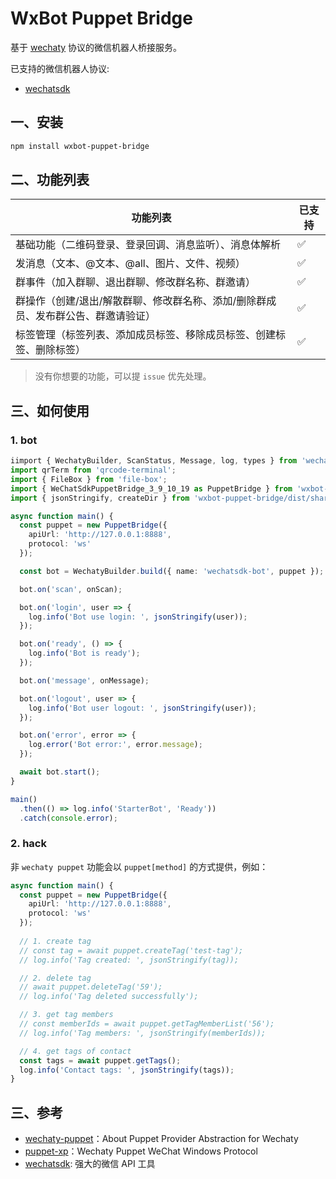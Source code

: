# WxBot Puppet Bridge

基于 [wechaty](https://github.com/wechaty) 协议的微信机器人桥接服务。

已支持的微信机器人协议: 

* [wechatsdk](https://github.com/WeChatAPIs/wechatAPI)

## 一、安装

```bash
npm install wxbot-puppet-bridge
```

## 二、功能列表

| 功能列表                                   | 已支持 |
| ------------------------------------------ | ------ |
| 基础功能（二维码登录、登录回调、消息监听）、消息体解析 | ✅      |
| 发消息（文本、@文本、@all、图片、文件、视频）       | ✅      |
| 群事件（加入群聊、退出群聊、修改群名称、群邀请） | ✅     |
| 群操作（创建/退出/解散群聊、修改群名称、添加/删除群成员、发布群公告、群邀请验证） | ✅   |
| 标签管理（标签列表、添加成员标签、移除成员标签、创建标签、删除标签） | ✅   |

>  没有你想要的功能，可以提 `issue` 优先处理。

## 三、如何使用

### 1. bot

```typescript
iimport { WechatyBuilder, ScanStatus, Message, log, types } from 'wechaty';
import qrTerm from 'qrcode-terminal';
import { FileBox } from 'file-box';
import { WeChatSdkPuppetBridge_3_9_10_19 as PuppetBridge } from 'wxbot-puppet-bridge';
import { jsonStringify, createDir } from 'wxbot-puppet-bridge/dist/shared';

async function main() {
  const puppet = new PuppetBridge({
    apiUrl: 'http://127.0.0.1:8888',
    protocol: 'ws'
  });

  const bot = WechatyBuilder.build({ name: 'wechatsdk-bot', puppet });

  bot.on('scan', onScan);

  bot.on('login', user => {
    log.info('Bot use login: ', jsonStringify(user));
  });

  bot.on('ready', () => {
    log.info('Bot is ready');
  });

  bot.on('message', onMessage);

  bot.on('logout', user => {
    log.info('Bot user logout: ', jsonStringify(user));
  });

  bot.on('error', error => {
    log.error('Bot error:', error.message);
  });

  await bot.start();
}

main()
  .then(() => log.info('StarterBot', 'Ready'))
  .catch(console.error);
```

### 2. hack

非  `wechaty puppet`  功能会以  `puppet[method]`  的方式提供，例如：

```typescript
async function main() {
  const puppet = new PuppetBridge({
    apiUrl: 'http://127.0.0.1:8888',
    protocol: 'ws'
  });
  
  // 1. create tag
  // const tag = await puppet.createTag('test-tag');
  // log.info('Tag created: ', jsonStringify(tag));

  // 2. delete tag
  // await puppet.deleteTag('59');
  // log.info('Tag deleted successfully');

  // 3. get tag members
  // const memberIds = await puppet.getTagMemberList('56');
  // log.info('Tag members: ', jsonStringify(memberIds));

  // 4. get tags of contact
  const tags = await puppet.getTags();
  log.info('Contact tags: ', jsonStringify(tags));
}
```

## 三、参考

* [wechaty-puppet](https://github.com/wechaty/wechaty-puppet)：About
Puppet Provider Abstraction for Wechaty
* [puppet-xp](https://github.com/wechaty/puppet-xp)：Wechaty Puppet WeChat Windows Protocol
* [wechatsdk](https://github.com/WeChatAPIs/wechatAPI): 强大的微信 API 工具
